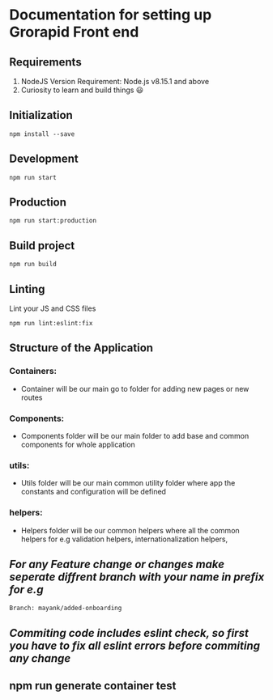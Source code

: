 # Documentation for setting up Grorapid Front end

## Requirements
1. NodeJS Version Requirement:  Node.js v8.15.1 and above
2. Curiosity to learn and build things :smiley:

## Initialization

```Shell
npm install --save
```
## Development
```Shell
npm run start
```

## Production
```Shell
npm run start:production
```

## Build project
```Shell
npm run build
```

## Linting 
Lint your JS and CSS files
```Shell
npm run lint:eslint:fix
```

## Structure of the Application
### Containers:
- Container will be our main go to folder for adding new pages or new routes

### Components:
- Components folder will be our main folder to add base and common components for whole application

### utils:
- Utils folder will be our main common utility folder where app the constants and configuration will be defined

### helpers:
- Helpers folder will be our common helpers where all the common helpers for e.g validation helpers, internationalization helpers, 


## *For any Feature change or changes make seperate diffrent branch with your name in prefix for e.g* 
    Branch: mayank/added-onboarding

## *Commiting code includes **eslint check**, so first you have to fix all eslint errors before commiting any change*
## npm run generate container test

